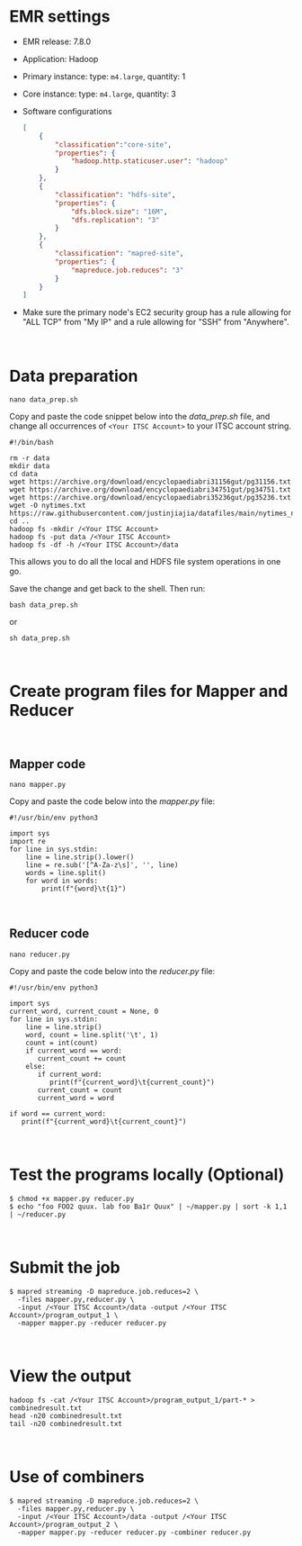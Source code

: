 # EMR settings

- EMR release: 7.8.0 

- Application: Hadoop
  
- Primary instance: type: `m4.large`, quantity: 1

- Core instance: type: `m4.large`, quantity: 3
  

- Software configurations
    ```json
    [
        {
            "classification":"core-site",
            "properties": {
                "hadoop.http.staticuser.user": "hadoop"
            }
        },
        {
            "classification": "hdfs-site",
            "properties": {
                "dfs.block.size": "16M",
                "dfs.replication": "3"
            }
        },
        {
            "classification": "mapred-site",
            "properties": {
                "mapreduce.job.reduces": "3"
            }
        }
    ]
    ```


- Make sure the primary node's EC2 security group has a rule allowing for "ALL TCP" from "My IP" and a rule allowing for "SSH" from "Anywhere".


<br>



# Data preparation

```shell
nano data_prep.sh
```

Copy and paste the code snippet below into the *data_prep.sh* file, and change all occurrences of `<Your ITSC Account>` to your ITSC account string. 


```shell
#!/bin/bash

rm -r data
mkdir data
cd data
wget https://archive.org/download/encyclopaediabri31156gut/pg31156.txt
wget https://archive.org/download/encyclopaediabri34751gut/pg34751.txt
wget https://archive.org/download/encyclopaediabri35236gut/pg35236.txt
wget -O nytimes.txt https://raw.githubusercontent.com/justinjiajia/datafiles/main/nytimes_news_articles.txt
cd ..
hadoop fs -mkdir /<Your ITSC Account>
hadoop fs -put data /<Your ITSC Account>
hadoop fs -df -h /<Your ITSC Account>/data
```

This allows you to do all the local and HDFS file system operations in one go.

Save the change and get back to the shell. Then run:

```shell
bash data_prep.sh
```
or 

```shell
sh data_prep.sh
```

<br>

# Create program files for Mapper and Reducer

<br>

## Mapper code

```shell
nano mapper.py
```

Copy and paste the code below into the *mapper.py* file:

```shell
#!/usr/bin/env python3

import sys
import re
for line in sys.stdin:
    line = line.strip().lower()
    line = re.sub('[^A-Za-z\s]', '', line)
    words = line.split()
    for word in words:
        print(f"{word}\t{1}")
```

<br>

## Reducer code

```shell
nano reducer.py
```

Copy and paste the code below into the *reducer.py* file:


```shell
#!/usr/bin/env python3

import sys
current_word, current_count = None, 0
for line in sys.stdin:
    line = line.strip()
    word, count = line.split('\t', 1)
    count = int(count)
    if current_word == word:
       current_count += count
    else:
       if current_word:
          print(f"{current_word}\t{current_count}")
       current_count = count
       current_word = word

if word == current_word:
   print(f"{current_word}\t{current_count}")
```

<br>

# Test the programs locally (Optional)


```shell
$ chmod +x mapper.py reducer.py
$ echo "foo FOO2 quux. lab foo Ba1r Quux" | ~/mapper.py | sort -k 1,1 | ~/reducer.py
```

<br>

# Submit the job


```shell
$ mapred streaming -D mapreduce.job.reduces=2 \
  -files mapper.py,reducer.py \
  -input /<Your ITSC Account>/data -output /<Your ITSC Account>/program_output_1 \
  -mapper mapper.py -reducer reducer.py
```

<br>

# View the output

```shell
hadoop fs -cat /<Your ITSC Account>/program_output_1/part-* > combinedresult.txt
head -n20 combinedresult.txt
tail -n20 combinedresult.txt
```

<br>

# Use of combiners


```shell
$ mapred streaming -D mapreduce.job.reduces=2 \
  -files mapper.py,reducer.py \
  -input /<Your ITSC Account>/data -output /<Your ITSC Account>/program_output_2 \
  -mapper mapper.py -reducer reducer.py -combiner reducer.py
```







 

